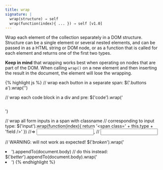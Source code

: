 ```yaml
---
title: wrap
signature: |
  wrap(structure) ⇒ self
  wrap(function(index){ ... }) ⇒ self [v1.0]
---
```


Wrap each element of the collection separately in a DOM structure. Structure can
be a single element or several nested elements, and can be passed in as a HTML
string or DOM node, or as a function that is called for each element and returns
one of the first two types.

**Keep in mind** that wrapping works best when operating on nodes that are part
of the DOM. When calling `wrap()` on a new element and then inserting the result
in the document, the element will lose the wrapping.

{% highlight js %}
// wrap each button in a separate span:
$('.buttons a').wrap('<span>')

// wrap each code block in a div and pre:
$('code').wrap('<div class=highlight><pre /></div>')

// wrap all form inputs in a span with classname
// corresponding to input type:
$('input').wrap(function(index){
  return '<span class=' + this.type + 'field />'
})
//=> <span class=textfield><input type=text /></span>,
//   <span class=searchfield><input type=search /></span>

// WARNING: will not work as expected!
$('<em>broken</em>').wrap('<li>').appendTo(document.body)
// do this instead:
$('<em>better</em>').appendTo(document.body).wrap('<li>')
{% endhighlight %}
